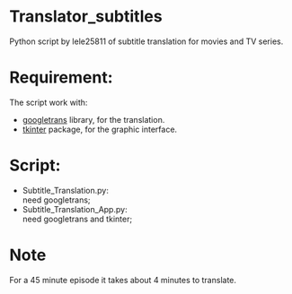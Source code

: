 # Translator_subtitles
Python script by lele25811 of subtitle translation for movies and TV series.

# Requirement:
  The script work with:
  <ul>
    <li><a href='https://pypi.org/project/googletrans'>googletrans</a> library, for the translation.
    <li><a href='https://docs.python.org/3/library/tkinter.html'>tkinter</a> package, for the graphic interface.
  </ul>
  
# Script:
  <ul>
    <li> Subtitle_Translation.py: <br>
            need googletrans;
    <li> Subtitle_Translation_App.py: <br>
            need googletrans and tkinter;
  </ul>
          
# Note
  For a 45 minute episode it takes about 4 minutes to translate.
